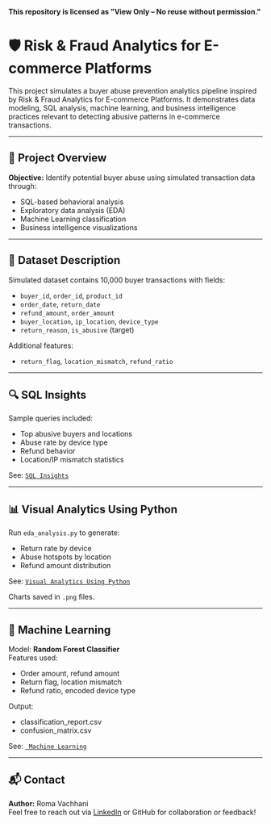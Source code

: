 **This repository is licensed as "View Only – No reuse without permission."**

# 🛡️ Risk & Fraud Analytics for E-commerce Platforms

This project simulates a buyer abuse prevention analytics pipeline inspired by Risk & Fraud Analytics for E-commerce Platforms. It demonstrates data modeling, SQL analysis, machine learning, and business intelligence practices relevant to detecting abusive patterns in e-commerce transactions.

---

## 📌 Project Overview

**Objective:** Identify potential buyer abuse using simulated transaction data through:

- SQL-based behavioral analysis
- Exploratory data analysis (EDA)
- Machine Learning classification
- Business intelligence visualizations

---

## 🧪 Dataset Description

Simulated dataset contains 10,000 buyer transactions with fields:

- `buyer_id`, `order_id`, `product_id`
- `order_date`, `return_date`
- `refund_amount`, `order_amount`
- `buyer_location`, `ip_location`, `device_type`
- `return_reason`, `is_abusive` (target)

Additional features:
- `return_flag`, `location_mismatch`, `refund_ratio`

---

## 🔍 SQL Insights

Sample queries included:
- Top abusive buyers and locations
- Abuse rate by device type
- Refund behavior
- Location/IP mismatch statistics

See: [`SQL Insights`](https://github.com/romavachhani05/Portfolio/tree/main/03_Risk_Fraud_%20Analytics_for_Ecommerce_Platforms/SQL_Insights)


---

## 📊 Visual Analytics Using Python

Run `eda_analysis.py` to generate:

- Return rate by device
- Abuse hotspots by location
- Refund amount distribution

See: [`Visual Analytics Using Python`](https://github.com/romavachhani05/Portfolio/tree/main/03_Risk_Fraud_%20Analytics_for_Ecommerce_Platforms/Visual_Analytics_Using_Python)

Charts saved in `.png` files.


---

## 🤖 Machine Learning

Model: **Random Forest Classifier**  
Features used:
- Order amount, refund amount
- Return flag, location mismatch
- Refund ratio, encoded device type

Output:
- classification_report.csv
- confusion_matrix.csv

  
See: [` Machine Learning`](https://github.com/romavachhani05/Portfolio/tree/main/03_Risk_Fraud_%20Analytics_for_Ecommerce_Platforms/Machine_Learning)


---



## 📬 Contact

**Author:** Roma Vachhani  
Feel free to reach out via [LinkedIn](#) or GitHub for collaboration or feedback!
